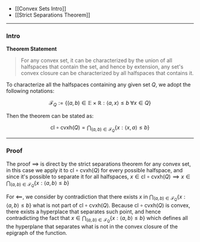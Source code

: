* [[Convex Sets Intro]]
* [[Strict Separations Theorem]]

---
### **Intro**

**Theorem Statement**

> For any convex set, it can be characterized by the union of all halfspaces that contain the set, and hence by extension, any set's convex closure can be characterized by all halfspaces that contains it. 

To characterize all the halfspaces containing any given set $Q$, we adopt the following notations: 

$$
\mathcal F_Q := \{(a, b) \in \mathbb E \times \mathbb R:  
    \langle a, x\rangle \le b \; \forall x \in Q
\}
$$

Then the theorem can be stated as: 

$$
\text{cl}\circ \text{cvxh}(Q) =  \bigcap_{(a, b)\in \mathcal F_Q} 
\left\lbrace
    x: \langle  x, a\rangle \le b
\right\rbrace
$$

---
### **Proof**

The proof $\implies$ is direct by the strict separations theorem for any convex set, in this case we apply it to $\text{cl}\circ \text{cvxh}(Q)$ for every possible halfspace, and since it's possible to separate it for all halfspaces, $x\in \text{cl}\circ\text{cvxh}(Q) \implies x \in \bigcap_{(a, b) \in \mathcal F_Q} \{x: \langle a, b\rangle \le b\}$

For $\impliedby$, we consider by contradiction that there exists $x$ in $\bigcap_{(a, b) \in \mathcal F_Q} \{x: \langle a, b\rangle \le b\}$ what is not part of $\text{cl}\circ\text{cvxh}(Q)$. Because $\text{cl}\circ\text{cvxh}(Q)$ is convex, there exists a hyperplace that separates such point, and hence contradicting the fact that $x \in \bigcap_{(a, b) \in \mathcal F_Q} \{x: \langle a, b\rangle \le b\}$ which defines all the hyperplane that separates what is not in the convex closure of the epigraph of the function. 











